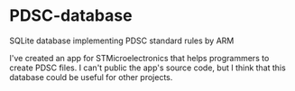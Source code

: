 # PDSC-database
SQLite database implementing PDSC standard rules by ARM

I've created an app for STMicroelectronics that helps programmers to create PDSC files.
I can't public the app's source code, but I think that this database could be useful for other projects.
